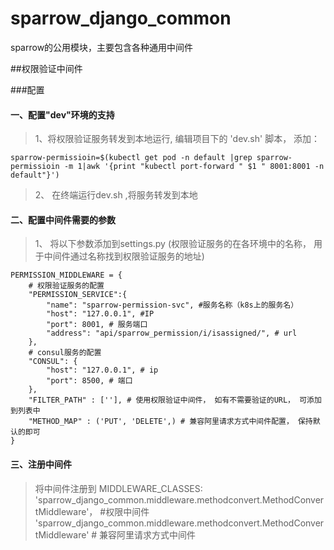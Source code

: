 # sparrow_django_common
sparrow的公用模块，主要包含各种通用中间件

##权限验证中间件
>
###配置
>
#### 一、配置"dev"环境的支持
> 1、将权限验证服务转发到本地运行, 编辑项目下的 'dev.sh' 脚本， 添加：

```sparrow-permissioin=$(kubectl get pod -n default |grep sparrow-permissioin -m 1|awk '{print "kubectl port-forward " $1 " 8001:8001 -n default"}')```
 
  
> 2、 在终端运行dev.sh ,将服务转发到本地

#### 二、配置中间件需要的参数
> 1、  将以下参数添加到settings.py (权限验证服务的在各环境中的名称， 用于中间件通过名称找到权限验证服务的地址)
```
PERMISSION_MIDDLEWARE = {
    # 权限验证服务的配置
    "PERMISSION_SERVICE":{
        "name": "sparrow-permission-svc", #服务名称（k8s上的服务名）
        "host": "127.0.0.1", #IP
        "port": 8001, # 服务端口
        "address": "api/sparrow_permission/i/isassigned/", # url
    },
    # consul服务的配置
    "CONSUL": {
        "host": "127.0.0.1", # ip
        "port": 8500, # 端口
    },
    "FILTER_PATH" : [''], # 使用权限验证中间件， 如有不需要验证的URL， 可添加到列表中
    "METHOD_MAP" : ('PUT', 'DELETE',) # 兼容阿里请求方式中间件配置， 保持默认的即可
}
```

#### 三、注册中间件
> 将中间件注册到 MIDDLEWARE_CLASSES:
> 'sparrow_django_common.middleware.methodconvert.MethodConvertMiddleware'， #权限中间件
> 'sparrow_django_common.middleware.methodconvert.MethodConvertMiddleware' # 兼容阿里请求方式中间件

















